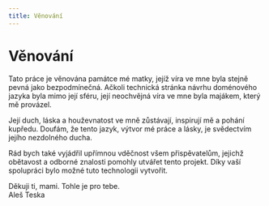```yaml
---
title: Věnování
---
```


# Věnování

Tato práce je věnována památce mé matky, jejíž víra ve mne byla stejně pevná jako bezpodmínečná.
Ačkoli technická stránka návrhu doménového jazyka byla mimo její sféru, její neochvějná víra ve mne byla majákem, který mě provázel.

Její duch, láska a houževnatost ve mně zůstávají, inspirují mě a pohání kupředu.
Doufám, že tento jazyk, výtvor mé práce a lásky, je svědectvím jejího nezdolného ducha.

Rád bych také vyjádřil upřímnou vděčnost všem přispěvatelům, jejichž obětavost a odborné znalosti pomohly utvářet tento projekt.
Díky vaší spolupráci bylo možné tuto technologii vytvořit.

Děkuji ti, mami.
Tohle je pro tebe.  
Aleš Teska